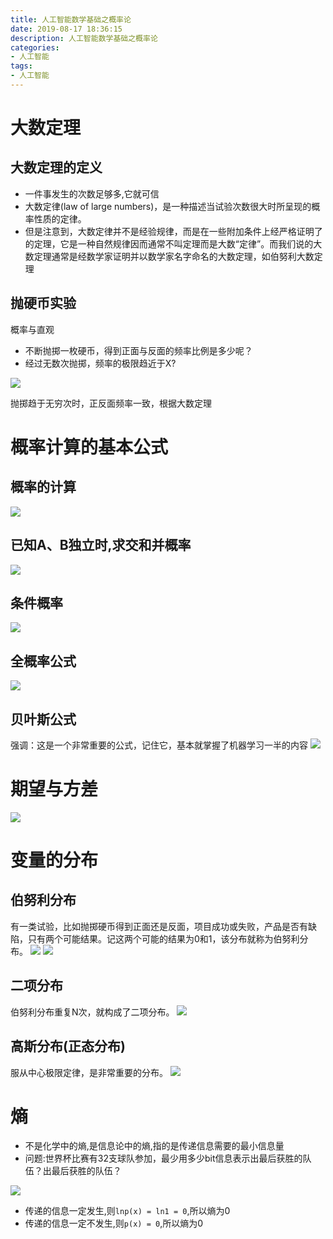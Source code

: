 ```yaml
---
title: 人工智能数学基础之概率论
date: 2019-08-17 18:36:15
description: 人工智能数学基础之概率论
categories:
- 人工智能
tags:
- 人工智能
---
```

#   大数定理
##  大数定理的定义
+   一件事发生的次数足够多,它就可信
+   大数定律(law of large numbers)，是一种描述当试验次数很大时所呈现的概率性质的定律。
+   但是注意到，大数定律并不是经验规律，而是在一些附加条件上经严格证明了的定理，它是一种自然规律因而通常不叫定理而是大数“定律”。而我们说的大数定理通常是经数学家证明并以数学家名字命名的大数定理，如伯努利大数定理

##  抛硬币实验
概率与直观
+   不断抛掷一枚硬币，得到正面与反面的频率比例是多少呢？
+   经过无数次抛掷，频率的极限趋近于X?

![](../images/2020/08/20200817170355.png)

抛掷趋于无穷次时，正反面频率一致，根据大数定理

#   概率计算的基本公式
##  概率的计算
![](../images/2020/08/20200817171028.png)

##  已知A、B独立时,求交和并概率
![](../images/2020/08/20200817171034.png)

##  条件概率
![](../images/2020/08/20200817171204.png)

##  全概率公式
![](../images/2020/08/20200817171214.png)

##  贝叶斯公式
强调：这是一个非常重要的公式，记住它，基本就掌握了机器学习一半的内容
![](../images/2020/08/20200817175619.png)

#   期望与方差
![](../images/2020/08/20200817175710.png)

#   变量的分布
##  伯努利分布
有一类试验，比如抛掷硬币得到正面还是反面，项目成功或失败，产品是否有缺陷，只有两个可能结果。记这两个可能的结果为0和1，该分布就称为伯努利分布。
![](../images/2020/08/20200817175858.png)
![](../images/2020/08/20200817175908.png)

##  二项分布
伯努利分布重复N次，就构成了二项分布。
![](../images/2020/08/20200817175952.png)

##  高斯分布(正态分布)
服从中心极限定律，是非常重要的分布。
![](../images/2020/08/20200817180126.png)

#   熵
+   不是化学中的熵,是信息论中的熵,指的是传递信息需要的最小信息量
+   问题:世界杯比赛有32支球队参加，最少用多少bit信息表示出最后获胜的队伍？出最后获胜的队伍？

![](../images/2020/08/20200817180744.png)

+   传递的信息一定发生,则`lnp(x) = ln1 = 0`,所以熵为0
+   传递的信息一定不发生,则`p(x) = 0`,所以熵为0

